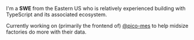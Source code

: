 I'm a **SWE** from the Eastern US who is relatively experienced building with TypeScript and its associated ecosystem.

Currently working on (primarily the frontend of) [@pico-mes](https://github.com/pico-mes) to help midsize factories do more with their data.
